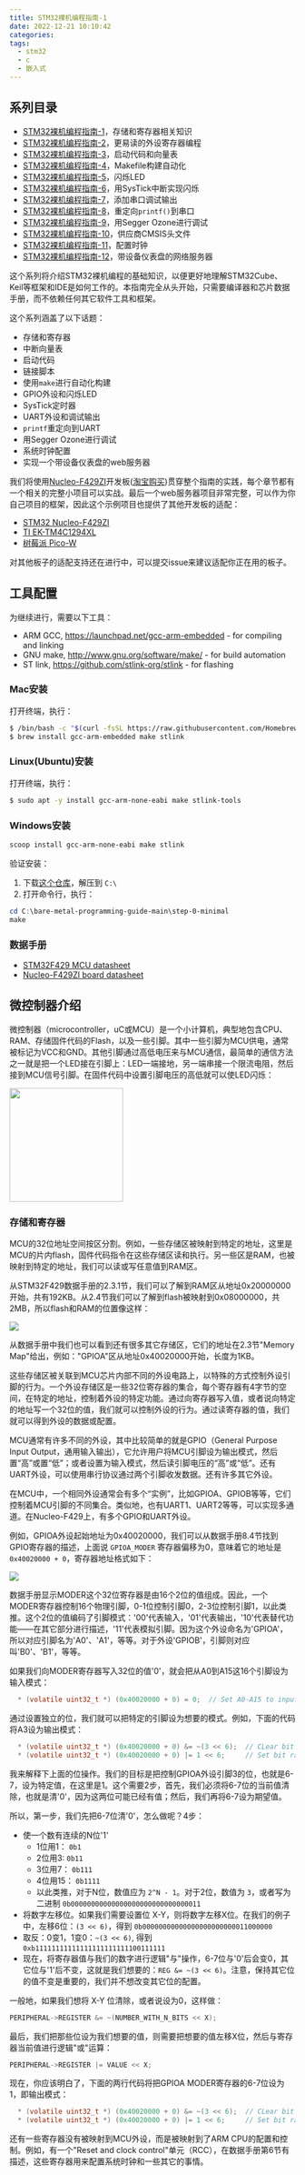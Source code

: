 ```yaml
---
title: STM32裸机编程指南-1
date: 2022-12-21 10:10:42
categories:
tags:
  - stm32
  - c
  - 嵌入式
---
```


## 系列目录

- [STM32裸机编程指南-1](https://blog.boringhex.top/posts/2abdb43ecdc4/)，存储和寄存器相关知识
- [STM32裸机编程指南-2](https://blog.boringhex.top/posts/53af60238dce/)，更易读的外设寄存器编程
- [STM32裸机编程指南-3](https://blog.boringhex.top/posts/cc73e56feda0/)，启动代码和向量表
- [STM32裸机编程指南-4](https://blog.boringhex.top/posts/57d7925e7f4f/)，Makefile构建自动化
- [STM32裸机编程指南-5](https://blog.boringhex.top/posts/226482b34545/)，闪烁LED
- [STM32裸机编程指南-6](https://blog.boringhex.top/posts/478f6c49e293/)，用SysTick中断实现闪烁
- [STM32裸机编程指南-7](https://blog.boringhex.top/posts/298f98762c24/)，添加串口调试输出
- [STM32裸机编程指南-8](https://blog.boringhex.top/posts/ce3b41307e0f/)，重定向`printf()`到串口
- [STM32裸机编程指南-9](https://blog.boringhex.top/posts/900d69f44652/)，用Segger Ozone进行调试
- [STM32裸机编程指南-10](https://blog.boringhex.top/posts/f10c21815d82/)，供应商CMSIS头文件
- [STM32裸机编程指南-11](https://blog.boringhex.top/posts/b3d855feddc7/)，配置时钟
- [STM32裸机编程指南-12](https://blog.boringhex.top/posts/2a889018d2a3/)，带设备仪表盘的网络服务器

这个系列将介绍STM32裸机编程的基础知识，以便更好地理解STM32Cube、Keil等框架和IDE是如何工作的。本指南完全从头开始，只需要编译器和芯片数据手册，而不依赖任何其它软件工具和框架。

这个系列涵盖了以下话题：

- 存储和寄存器
- 中断向量表
- 启动代码
- 链接脚本
- 使用`make`进行自动化构建
- GPIO外设和闪烁LED
- SysTick定时器
- UART外设和调试输出
- `printf`重定向到UART
- 用Segger Ozone进行调试
- 系统时钟配置
- 实现一个带设备仪表盘的web服务器

<!-- more -->

我们将使用[Nucleo-F429ZI](https://www.st.com/en/evaluation-tools/nucleo-f429zi.html)开发板([淘宝购买](https://item.taobao.com/item.htm?spm=a230r.1.14.232.74e4559brlH7oU&id=655793165717&ns=1&abbucket=5#detail))贯穿整个指南的实践，每个章节都有一个相关的完整小项目可以实战。最后一个web服务器项目非常完整，可以作为你自己项目的框架，因此这个示例项目也提供了其他开发板的适配：

- [STM32 Nucleo-F429ZI](https://github.com/cpq/bare-metal-programming-guide/tree/main/step-7-webserver/nucleo-f429zi/)
- [TI EK-TM4C1294XL](https://github.com/cpq/bare-metal-programming-guide/tree/main/step-7-webserver/ek-tm4c1294xl/)
- [树莓派 Pico-W](https://github.com/cpq/bare-metal-programming-guide/tree/main/step-7-webserver/pico-w/)

对其他板子的适配支持还在进行中，可以提交issue来建议适配你正在用的板子。

## 工具配置

为继续进行，需要以下工具：

- ARM GCC, https://launchpad.net/gcc-arm-embedded - for compiling and linking
- GNU make, http://www.gnu.org/software/make/ - for build automation
- ST link, https://github.com/stlink-org/stlink - for flashing

### Mac安装

打开终端，执行：

```sh
$ /bin/bash -c "$(curl -fsSL https://raw.githubusercontent.com/Homebrew/install/HEAD/install.sh)"
$ brew install gcc-arm-embedded make stlink
```

### Linux(Ubuntu)安装

打开终端，执行：

```sh
$ sudo apt -y install gcc-arm-none-eabi make stlink-tools
```

### Windows安装

``` powershell
scoop install gcc-arm-none-eabi make stlink
```

验证安装：

1. 下载[这个仓库](https://github.com/cpq/bare-metal-programming-guide/archive/refs/heads/main.zip)，解压到 `C:\`
2. 打开命令行，执行：

``` powershell
cd C:\bare-metal-programming-guide-main\step-0-minimal
make
```

### 数据手册

- [STM32F429 MCU datasheet](https://www.st.com/resource/en/reference_manual/dm00031020-stm32f405-415-stm32f407-417-stm32f427-437-and-stm32f429-439-advanced-arm-based-32-bit-mcus-stmicroelectronics.pdf)
- [Nucleo-F429ZI board datasheet](https://www.st.com/resource/en/user_manual/dm00244518-stm32-nucleo144-boards-mb1137-stmicroelectronics.pdf)

## 微控制器介绍

微控制器（microcontroller，uC或MCU）是一个小计算机，典型地包含CPU、RAM、存储固件代码的Flash，以及一些引脚。其中一些引脚为MCU供电，通常被标记为VCC和GND。其他引脚通过高低电压来与MCU通信，最简单的通信方法之一就是把一个LED接在引脚上：LED一端接地，另一端串接一个限流电阻，然后接到MCU信号引脚。在固件代码中设置引脚电压的高低就可以使LED闪烁：

<img src="https://imgs.boringhex.top/blog/mcu.svg" height="200" />

### 存储和寄存器

MCU的32位地址空间按区分割。例如，一些存储区被映射到特定的地址，这里是MCU的片内flash，固件代码指令在这些存储区读和执行。另一些区是RAM，也被映射到特定的地址，我们可以读或写任意值到RAM区。

从STM32F429数据手册的2.3.1节，我们可以了解到RAM区从地址0x20000000开始，共有192KB。从2.4节我们可以了解到flash被映射到0x08000000，共2MB，所以flash和RAM的位置像这样：

<img src="https://imgs.boringhex.top/blog/mem.svg" />

从数据手册中我们也可以看到还有很多其它存储区，它们的地址在2.3节"Memory Map"给出，例如："GPIOA"区从地址0x40020000开始，长度为1KB。

这些存储区被关联到MCU芯片内部不同的外设电路上，以特殊的方式控制外设引脚的行为。一个外设存储区是一些32位寄存器的集合，每个寄存器有4字节的空间，在特定的地址，控制着外设的特定功能。通过向寄存器写入值，或者说向特定的地址写一个32位的值，我们就可以控制外设的行为。通过读寄存器的值，我们就可以得到外设的数据或配置。

MCU通常有许多不同的外设，其中比较简单的就是GPIO（General Purpose Input Output，通用输入输出），它允许用户将MCU引脚设为输出模式，然后置“高”或置“低”；或者设置为输入模式，然后读引脚电压的“高”或“低”。还有UART外设，可以使用串行协议通过两个引脚收发数据。还有许多其它外设。

在MCU中，一个相同外设通常会有多个“实例”，比如GPIOA、GPIOB等等，它们控制着MCU引脚的不同集合。类似地，也有UART1、UART2等等，可以实现多通道。在Nucleo-F429上，有多个GPIO和UART外设。

例如，GPIOA外设起始地址为0x40020000，我们可以从数据手册8.4节找到GPIO寄存器的描述，上面说 `GPIOA_MODER` 寄存器偏移为0，意味着它的地址是 `0x40020000 + 0`，寄存器地址格式如下：

<img src="https://imgs.boringhex.top/blog/moder.webp" style="max-width: 100%" />

数据手册显示MODER这个32位寄存器是由16个2位的值组成。因此，一个MODER寄存器控制16个物理引脚，0-1位控制引脚0，2-3位控制引脚1，以此类推。这个2位的值编码了引脚模式：'00'代表输入，'01'代表输出，'10'代表替代功能——在其它部分进行描述，'11'代表模拟引脚。因为这个外设命名为'GPIOA'，所以对应引脚名为'A0'、'A1'，等等。对于外设'GPIOB'，引脚则对应叫'B0'、'B1'，等等。

如果我们向MODER寄存器写入32位的值'0'，就会把从A0到A15这16个引脚设为输入模式：

```c
  * (volatile uint32_t *) (0x40020000 + 0) = 0;  // Set A0-A15 to input mode
```

通过设置独立的位，我们就可以把特定的引脚设为想要的模式。例如，下面的代码将A3设为输出模式：

```c
  * (volatile uint32_t *) (0x40020000 + 0) &= ~(3 << 6);  // CLear bit range 6-7
  * (volatile uint32_t *) (0x40020000 + 0) |= 1 << 6;     // Set bit range 6-7 to 1
```

我来解释下上面的位操作。我们的目标是把控制GPIOA外设引脚3的位，也就是6-7，设为特定值，在这里是1。这个需要2步，首先，我们必须将6-7位的当前值清除，也就是清'0'，因为这两位可能已经有值；然后，我们再将6-7设为期望值。

所以，第一步，我们先把6-7位清'0'，怎么做呢？4步：

- 使一个数有连续的N位'1'
  - 1位用1：  `0b1`
  - 2位用3:   `0b11`
  - 3位用7：  `0b111`
  - 4位用15： `0b1111`
  - 以此类推，对于N位，数值应为 `2^N - 1`。对于2位，数值为 `3`，或者写为二进制 `0b00000000000000000000000000000011`
- 将数字左移位。如果我们需要设置位 X-Y，则将数字左移X位。在我们的例子中，左移6位：`(3 << 6)`，得到 `0b00000000000000000000000011000000`
- 取反：0变1，1变0：`~(3 << 6)`, 得到 `0xb11111111111111111111111100111111`
- 现在，将寄存器值与我们的数字进行逻辑"与"操作，6-7位与'0'后会变0，其它位与'1'后不变，这就是我们想要的：`REG &= ~(3 << 6)`。注意，保持其它位的值不变是重要的，我们并不想改变其它位的配置。

一般地，如果我们想将 X-Y 位清除，或者说设为0，这样做：

```c
PERIPHERAL->REGISTER &= ~(NUMBER_WITH_N_BITS << X);
```

最后，我们把那些位设为我们想要的值，则需要把想要的值左移X位，然后与寄存器当前值进行逻辑"或"运算：

```c
PERIPHERAL->REGISTER |= VALUE << X;
```

现在，你应该明白了，下面的两行代码将把GPIOA MODER寄存器的6-7位设为1，即输出模式：

```c
  * (volatile uint32_t *) (0x40020000 + 0) &= ~(3 << 6);  // CLear bit range 6-7
  * (volatile uint32_t *) (0x40020000 + 0) |= 1 << 6;     // Set bit range 6-7 to 1
```

还有一些寄存器没有被映射到MCU外设，而是被映射到了ARM CPU的配置和控制。例如，有一个"Reset and clock control"单元（RCC），在数据手册第6节有描述，这些寄存器用来配置系统时钟和一些其它的事情。
